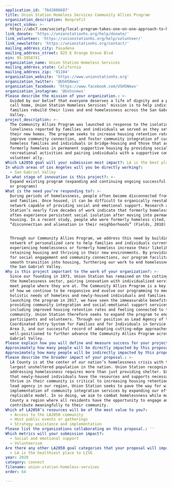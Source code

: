 ```yaml
---
application_id: '7642086687'
title: Union Station Homeless Services Community Allies Program
organization_description: Nonprofit
project_video: >-
  https://abc7.com/society/local-program-takes-one-on-one-approach-to-helping-homeless/5304222/
link_donate: 'https://unionstationhs.org/help/donate/'
link_volunteer: 'https://unionstationhs.org/help/volunteer/'
link_newsletter: 'https://unionstationhs.org/contact/'
mailing_address_city: Pasadena
mailing_address_street: 825 E Orange Grove Blvd
ein: 95-3958741
organization_name: Union Station Homeless Services
mailing_address_state: California
mailing_address_zip: '91104'
organization_website: 'https://www.unionstationhs.org'
organization_twitter: '@USHSNews'
organization_facebook: 'https://www.facebook.com/USHSNews'
organization_instagram: '@Ushsnews'
Please describe the mission of your organization.: >-
  Guided by our belief that everyone deserves a life of dignity and a place to
  call home, Union Station Homeless Services’ mission is to help individuals and
  families rebuild their lives and end homelessness across the San Gabriel
  Valley. 
project_description: >-
  The Community Allies Program was launched in response to the isolation and
  loneliness reported by families and individuals we served as they settled into
  their new homes. The program seeks to increase housing retention rates,
  improve community connection, and foster community integration of currently
  homeless families and individuals in bridge-housing and those that are
  formerly homeless in permanent supportive housing by providing social and
  recreational activities and pairing individuals with a supportive community
  volunteer ally.
Which LA2050 goal will your submission most impact?: LA is the best place to CONNECT
In which areas of Los Angeles will you be directly working?:
  - San Gabriel Valley
In what stage of innovation is this project?: >-
  Expand existing program (expanding and continuing ongoing successful projects
  or programs)
What is the need you’re responding to?: >-
  During periods of homelessness, people often become disconnected from friends
  and families. Once housed, it can be difficult to organically reestablish a
  network capable of providing social and emotional support. Research and Union
  Station’s nearly five decades of work indicate that formerly homeless people
  often experience persistent social isolation after moving into permanent
  housing. In a recent study, people who were formerly homeless cited,
  “disconnection and alienation in their neighborhoods” (Fields, 2010). 


  Through our Community Allies Program, we address this need by building a
  network of personalized care to help families and individuals currently
  experiencing homelessness or formerly homeless increase their likelihood of
  retaining housing and thriving in their new environments. By providing avenues
  for social engagement and community connections, our program facilitates a
  smooth transition into housing, furthering our work to end homelessness across
  the San Gabriel Valley.
Why is this project important to the work of your organization?: >-
  Since our founding in 1973, Union Station has remained on the cutting edge of
  the homelessness sector, pairing innovation with individualized services that
  meet people where they are at. The Community Allies Program is a key example
  of how we continue to be responsive and evolve our programming to meet the
  holistic needs of homeless and newly-housed individuals and families. Since
  launching the program in 2017, we have seen the immeasurable benefits of
  providing community integration and social-emotional support services
  including improved housing retention rates and feeling connected to the
  community. Union Station therefore seeks to expand the program to engage more
  participants and volunteers. Through our position as Lead Agency of the
  Coordinated Entry System for Families and for Individuals in Service Planning
  Area 3, and our successful record of adopting cutting-edge approaches, we are
  well-positioned to further advance the Community Allies Program across the San
  Gabriel Valley.
Please explain how you will define and measure success for your project.: "Through the Community Allies Program, our vision for success includes:\n●\tServing at least 85 families and individuals in bridge housing or permanent supportive housing;\n●\tProviding 50 new participants with community integration support services;\n●\tRecruiting and training 30 new volunteer community allies;\n●\tSustaining engagement with 35 current program participants and 45 current volunteer community allies; and\n●\tCreating 30 new successful matches and maintain those connections for at least six months (NOTE: some participants and allies are not immediately matched; we engage them through events and referrals to ensure they receive reintegration services as they wait for the right match to be made).\n\nAs a result of our work, we anticipate:\n●\t90% of participants receiving community integration support services will retain their housing;\n●\t80% of participants are satisfied with their new housing and neighborhood;\n●\t75% of participants will feel an improved quality of life; and\n●\t50% of participants will report feeling connected to their new community.\n\nTo evaluate the success of our Community Allies program, we conduct surveys using a quality of life indicator tool to measure outcomes for participants who have been in the program for at least six months. Additionally, our housing programs collect data from participants about what services they are receiving and housing retention rates, which is entered into the Homeless Management Information System (HMIS) database."
Approximately how many people will be directly impacted by this proposal?: '160'
Approximately how many people will be indirectly impacted by this proposal?: '4700'
Please describe the broader impact of your proposal.: >-
  LA County is at the center of our nation’s homelessness crisis with the
  largest unsheltered population in the nation. Union Station recognizes that
  addressing homelessness requires more than just providing shelter. Ensuring
  that newly-housed individuals have the resources and supports necessary to
  thrive in their community is critical to increasing housing retention. As a
  lead agency in our region, Union Station seeks to pave the way for wide-scale
  implementation of community integration services by expanding our effective,
  replicable model. In so doing, we aim to combat homelessness while making LA
  County a region where all residents have the opportunity to engage and
  contribute meaningfully to their community.
Which of LA2050’s resources will be of the most value to you?:
  - Access to the LA2050 community
  - Host public events or gatherings
  - Strategy assistance and implementation
Please list the organizations collaborating on this proposal.: ''
Which metrics will your submission impact?:
  - Social and emotional support
  - Volunteerism
Are there any other LA2050 goal categories that your proposal will impact?:
  - LA is the healthiest place to LIVE
year: 2020
category: connect
filename: union-station-homeless-services
order: 64

---
```

